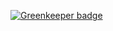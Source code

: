 
[![Greenkeeper badge](https://badges.greenkeeper.io/SimonSiefke/2048.svg)](https://greenkeeper.io/)
